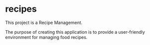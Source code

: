 # recipes

This project is a Recipe Management.

The purpose of creating this application is
 to provide a user-friendly environment for managing food recipes.